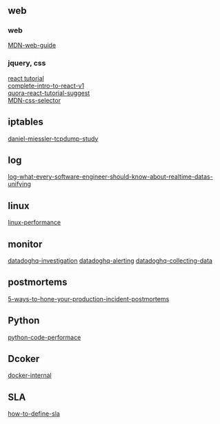 # 

## web

### web
[MDN-web-guide](https://developer.mozilla.org/en-US/docs/Web/Guide)  <br />

### jquery, css
[react tutorial](https://facebook.github.io/react/tutorial/tutorial.html)  <br />
[complete-intro-to-react-v1](https://btholt.github.io/complete-intro-to-react-v1/)  <br />
[quora-react-tutorial-suggest](https://www.quora.com/Is-there-a-good-written-tutorial-of-React)  <br />
[MDN-css-selector](https://developer.mozilla.org/en/docs/Web/Guide/CSS/Getting_started/Selectors)  <br />


## iptables
[daniel-miessler-tcpdump-study](https://danielmiessler.com/study/tcpdump/#gs.cCzGUwY)


## log
[log-what-every-software-engineer-should-know-about-realtime-datas-unifying](https://engineering.linkedin.com/distributed-systems/log-what-every-software-engineer-should-know-about-real-time-datas-unifying)



## linux
[linux-performance](http://www.brendangregg.com/linuxperf.html)

## monitor
[datadoghq-investigation](https://www.datadoghq.com/blog/monitoring-101-investigation/)
[datadoghq-alerting](https://www.datadoghq.com/blog/monitoring-101-alerting/)
[datadoghq-collecting-data](https://www.datadoghq.com/blog/monitoring-101-collecting-data/)


## postmortems
[5-ways-to-hone-your-production-incident-postmortems](http://tech.shutterstock.com/2016/11/11/5-ways-to-hone-your-production-incident-postmortems/)


## Python
[python-code-performace](https://www.huyng.com/posts/python-performance-analysis)


## Dcoker
[docker-internal](http://docker-saigon.github.io/post/Docker-Internals/)


## SLA
[how-to-define-sla](http://sysadvent.blogspot.com/2016/12/day-20-how-to-set-and-monitor-slas.html)
